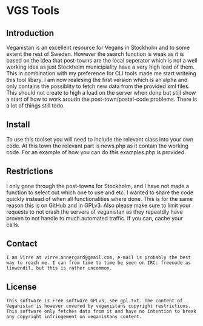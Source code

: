 # VGS Tools 

  ## Introduction
   Veganistan is an excellent resource for Vegans in Stockholm and to some extent the rest of Sweden. However the search function is weak as it is based on the idea that post-towns are the local seperator which is not a well working idea as just Stockholm municipiality have a very high load of them. This in combination with my preference for CLI tools made me start writeing this tool libary. I am now realesing the first version which is an alpha and only contains the possiblity to fetch new data from the 
   provided xml files. This should not create to high a load on the server when done but still show a start of how to work aroudn the post-town/postal-code problems. There is a lot of things still todo. 

 ## Install
   To use this toolset you will need to include the relevant class into your own code. At this town the relevant part is news.php as it contain the working code. For an example of how you can do this examples.php is provided. 

 ## Restrictions
   I only gone through the post-towns for Stockholm, and I have not made a function to select out which one to use and etc. I wanted to share the code quickly instead of when all functionalities where done. This is for the same reason this is on GitHub and in GPLv3. Also please make sure to limit your requests to not crash the servers of veganistan as they repeatdly have proven to not handle to much automated traffic. If you can, cache your calls. 

 ## Contact
    I am Virre at virre.annergard@gmail.com, e-mail is probably the best way to reach me. I can from time to time be seen on IRC: freenode as linwendil, but this is rather uncommon. 

 ## License
    This software is Free software GPLv3, see gpl.txt. The content of Veganistan is however covered by veganistans copyright restrictions. This software only fetches data from it and have no intention to break any copyright infringement on veganistans content. 